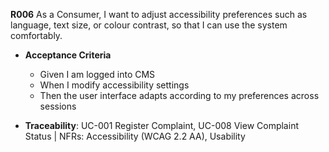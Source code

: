 **R006**
As a Consumer, I want to adjust accessibility preferences such as language, text size, or colour contrast, so that I can use the system comfortably.

- **Acceptance Criteria**
    - Given I am logged into CMS
    - When I modify accessibility settings
    - Then the user interface adapts according to my preferences across sessions

- **Traceability**: UC-001 Register Complaint, UC-008 View Complaint Status | NFRs: Accessibility (WCAG 2.2 AA), Usability

